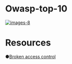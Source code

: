 # Owasp-top-10

<a href="https://ibb.co/0FcJc1j"><img src="https://i.ibb.co/JyKkK8R/images-8.jpg" alt="images-8" border="0"></a>

# Resources

●[Broken access control](https://pages.github.com/)
